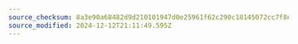 ```yaml
---
source_checksum: 8a3e90a68482d9d210101947d0e25961f62c290c18145072cc7f8e84af1ad943
source_modified: 2024-12-12T21:11:49.595Z
---
```


